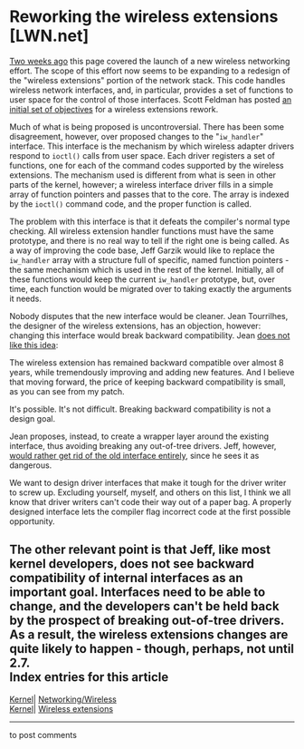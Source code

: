 # Reworking the wireless extensions [LWN.net]

[Two weeks ago](/Articles/87844/) this page covered the launch of a new wireless networking effort. The scope of this effort now seems to be expanding to a redesign of the "wireless extensions" portion of the network stack. This code handles wireless network interfaces, and, in particular, provides a set of functions to user space for the control of those interfaces. Scott Feldman has posted [an initial set of objectives](/Articles/90895/) for a wireless extensions rework. 

Much of what is being proposed is uncontroversial. There has been some disagreement, however, over proposed changes to the "`iw_handler`" interface. This interface is the mechanism by which wireless adapter drivers respond to `ioctl()` calls from user space. Each driver registers a set of functions, one for each of the command codes supported by the wireless extensions. The mechanism used is different from what is seen in other parts of the kernel, however; a wireless interface driver fills in a simple array of function pointers and passes that to the core. The array is indexed by the `ioctl()` command code, and the proper function is called. 

The problem with this interface is that it defeats the compiler's normal type checking. All wireless extension handler functions must have the same prototype, and there is no real way to tell if the right one is being called. As a way of improving the code base, Jeff Garzik would like to replace the `iw_handler` array with a structure full of specific, named function pointers - the same mechanism which is used in the rest of the kernel. Initially, all of these functions would keep the current `iw_handler` prototype, but, over time, each function would be migrated over to taking exactly the arguments it needs. 

Nobody disputes that the new interface would be cleaner. Jean Tourrilhes, the designer of the wireless extensions, has an objection, however: changing this interface would break backward compatibility. Jean [does not like this idea](/Articles/90907/): 

The wireless extension has remained backward compatible over almost 8 years, while tremendously improving and adding new features. And I believe that moving forward, the price of keeping backward compatibility is small, as you can see from my patch. 

It's possible. It's not difficult. Breaking backward compatibility is not a design goal. 

Jean proposes, instead, to create a wrapper layer around the existing interface, thus avoiding breaking any out-of-tree drivers. Jeff, however, [would rather get rid of the old interface entirely](/Articles/90910/), since he sees it as dangerous. 

We want to design driver interfaces that make it tough for the driver writer to screw up. Excluding yourself, myself, and others on this list, I think we all know that driver writers can't code their way out of a paper bag. A properly designed interface lets the compiler flag incorrect code at the first possible opportunity. 

The other relevant point is that Jeff, like most kernel developers, does not see backward compatibility of internal interfaces as an important goal. Interfaces need to be able to change, and the developers can't be held back by the prospect of breaking out-of-tree drivers. As a result, the wireless extensions changes are quite likely to happen - though, perhaps, not until 2.7.  
Index entries for this article  
---  
[Kernel](/Kernel/Index)| [Networking/Wireless](/Kernel/Index#Networking-Wireless)  
[Kernel](/Kernel/Index)| [Wireless extensions](/Kernel/Index#Wireless_extensions)  
  


* * *

to post comments 
